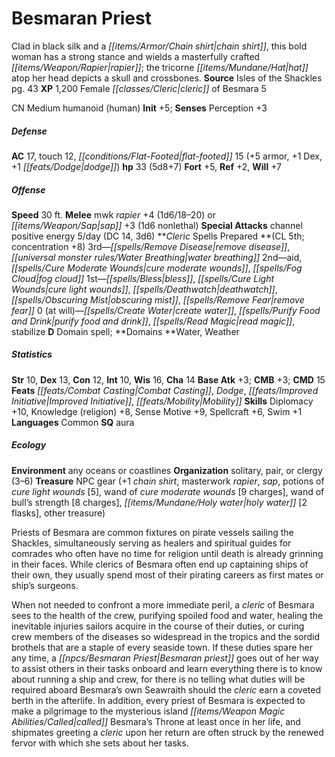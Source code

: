 ﻿---
cssclass: [monsters]
title1: Besmaran Priest
desc_short: Clad in black silk and a chain shirt, this bold woman has a strong stance
  and wields a masterfully crafted rapier; the tricorne hat atop her head depicts
  a skull and crossbones.
title2: Besmaran Priest
CR: 4
sources:
- name: Isles of the Shackles
  page: 43
  link: http://paizo.com/products/btpy8qzx?Pathfinder-Campaign-Setting-Isles-of-the-Shackles
XP: 1200
race: Female
classes:
- cleric of Besmara 5
alignment: CN
size: Medium
type: humanoid
subtypes:
- human
initiative:
  bonus: 5
AC:
  AC: 17
  touch: 12
  flat_footed: 15
  components:
    armor: 5
    dex: 1
    dodge: 1
HP:
  HP: 33
  long: 5d8+7
saves:
  fort: 5
  ref: 2
  will: 7
speeds:
  base: 30
attacks:
  melee:
  - - text: mwk rapier +4 (1d6/18-20)
      entries:
      - - damage: 1d6
          crit_range: 18-20
      attack: mwk rapier
      bonus:
      - 4
  - - text: sap +3 (1d6 nonlethal)
      entries:
      - - damage: 1d6
          type: nonlethal
      attack: sap
      bonus:
      - 3
  special:
  - channel positive energy 5/day (DC 14, 3d6)
spells:
  entries:
  - name: remove disease
    source: Cleric
    level: 3
  - is_domain_spell: true
    name: water breathing
    source: Cleric
    level: 3
  - name: aid
    source: Cleric
    level: 2
  - name: cure moderate wounds
    source: Cleric
    level: 2
  - is_domain_spell: true
    name: fog cloud
    source: Cleric
    level: 2
  - name: bless
    source: Cleric
    level: 1
  - name: cure light wounds
    source: Cleric
    level: 1
  - name: deathwatch
    source: Cleric
    level: 1
  - is_domain_spell: true
    name: obscuring mist
    source: Cleric
    level: 1
  - name: remove fear
    source: Cleric
    level: 1
  - name: create water
    source: Cleric
    level: 0
  - name: purify food and drink
    source: Cleric
    level: 0
  - name: read magic
    source: Cleric
    level: 0
  - name: stabilize
    source: Cleric
    level: 0
  sources:
  - name: Cleric
    type: prepared
    CL: 5
    concentration: 8
    slots:
      0: at-will
    domains:
    - water
    - weather
ability_scores:
  STR: 10
  DEX: 13
  CON: 12
  INT: 10
  WIS: 16
  CHA: 14
BAB: 3
CMB: 3
CMD: 15
feats:
- name: Combat Casting
- name: Dodge
- name: Improved Initiative
- name: Mobility
skills:
  Diplomacy: 10
  Knowledge (religion): 8
  Sense Motive: 9
  Spellcraft: 6
  Swim: 1
  Perception: 3
languages:
- Common
special_qualities:
- aura
ecology:
  environment: any oceans or coastlines
  organization: solitary, pair, or clergy (3-6)
  treasure_type: NPC Gear
  treasure:
  - +1 chain shirt
  - masterwork rapier
  - sap
  - potions of cure light wounds [5]
  - wand of cure moderate wounds [9 charges]
  - wand of bull's strength [8 charges]
  - holy water [2 flasks]
  - other treasure
desc_long: |-
  Priests of Besmara are common fixtures on pirate vessels sailing the Shackles, simultaneously serving as healers and spiritual guides for comrades who often have no time for religion until death is already grinning in their faces. While clerics of Besmara often end up captaining ships of their own, they usually spend most of their pirating careers as first mates or ship's surgeons.

  When not needed to confront a more immediate peril, a cleric of Besmara sees to the health of the crew, purifying spoiled food and water, healing the inevitable injuries sailors acquire in the course of their duties, or curing crew members of the diseases so widespread in the tropics and the sordid brothels that are a staple of every seaside town. If these duties spare her any time, a Besmaran priest goes out of her way to assist others in their tasks onboard and learn everything there is to know about running a ship and crew, for there is no telling what duties will be required aboard Besmara's own Seawraith should the cleric earn a coveted berth in the afterlife. In addition, every priest of Besmara is expected to make a pilgrimage to the mysterious island called Besmara's Throne at least once in her life, and shipmates greeting a cleric upon her return are often struck by the renewed fervor with which she sets about her tasks.

---

# Besmaran Priest
Clad in black silk and a _[[items/Armor/Chain shirt|chain shirt]]_, this bold woman has a strong stance and wields a masterfully crafted _[[items/Weapon/Rapier|rapier]]_; the tricorne _[[items/Mundane/Hat|hat]]_ atop her head depicts a skull and crossbones.
**Source** Isles of the Shackles pg. 43
**XP** 1,200
Female _[[classes/Cleric|cleric]]_ of Besmara 5

CN Medium humanoid (human)
**Init** +5; **Senses** Perception +3

##### Defense

**AC** 17, touch 12, _[[conditions/Flat-Footed|flat-footed]]_ 15 (+5 armor, +1 Dex, +1 _[[feats/Dodge|dodge]]_)
**hp** 33 (5d8+7)
**Fort** +5, **Ref** +2, **Will** +7

##### Offense
**Speed** 30 ft.
**Melee** mwk _rapier_ +4 (1d6/18–20) or _[[items/Weapon/Sap|sap]]_ +3 (1d6 nonlethal)
**Special Attacks** channel positive energy 5/day (DC 14, 3d6)
**_Cleric_ Spells Prepared **(CL 5th; concentration +8)
3rd—_[[spells/Remove Disease|remove disease]]_, _[[universal monster rules/Water Breathing|water breathing]]_
2nd—aid, _[[spells/Cure Moderate Wounds|cure moderate wounds]]_, _[[spells/Fog Cloud|fog cloud]]_
1st—_[[spells/Bless|bless]]_, _[[spells/Cure Light Wounds|cure light wounds]]_, _[[spells/Deathwatch|deathwatch]]_, _[[spells/Obscuring Mist|obscuring mist]]_, _[[spells/Remove Fear|remove fear]]_
0 (at will)—_[[spells/Create Water|create water]]_, _[[spells/Purify Food and Drink|purify food and drink]]_, _[[spells/Read Magic|read magic]]_, stabilize
**D** Domain spell; **Domains **Water, Weather

##### Statistics
**Str** 10, **Dex** 13, **Con** 12, **Int** 10, **Wis** 16, **Cha** 14
**Base Atk** +3; **CMB** +3; **CMD** 15
**Feats** _[[feats/Combat Casting|Combat Casting]]_, _Dodge_, _[[feats/Improved Initiative|Improved Initiative]]_, _[[feats/Mobility|Mobility]]_
**Skills** Diplomacy +10, Knowledge (religion) +8, Sense Motive +9, Spellcraft +6, Swim +1
**Languages** Common
**SQ** aura

##### Ecology

**Environment** any oceans or coastlines
**Organization** solitary, pair, or clergy (3–6)
**Treasure** NPC gear (+1 _chain shirt_, masterwork _rapier_, _sap_, potions of _cure light wounds_ [5], wand of _cure moderate wounds_ [9 charges], wand of bull’s strength [8 charges], _[[items/Mundane/Holy water|holy water]]_ [2 flasks], other treasure)

Priests of Besmara are common fixtures on pirate vessels sailing the Shackles, simultaneously serving as healers and spiritual guides for comrades who often have no time for religion until death is already grinning in their faces. While clerics of Besmara often end up captaining ships of their own, they usually spend most of their pirating careers as first mates or ship’s surgeons.

When not needed to confront a more immediate peril, a _cleric_ of Besmara sees to the health of the crew, purifying spoiled food and water, healing the inevitable injuries sailors acquire in the course of their duties, or curing crew members of the diseases so widespread in the tropics and the sordid brothels that are a staple of every seaside town. If these duties spare her any time, a _[[npcs/Besmaran Priest|Besmaran priest]]_ goes out of her way to assist others in their tasks onboard and learn everything there is to know about running a ship and crew, for there is no telling what duties will be required aboard Besmara’s own Seawraith should the _cleric_ earn a coveted berth in the afterlife. In addition, every priest of Besmara is expected to make a pilgrimage to the mysterious island _[[items/Weapon Magic Abilities/Called|called]]_ Besmara’s Throne at least once in her life, and shipmates greeting a _cleric_ upon her return are often struck by the renewed fervor with which she sets about her tasks.